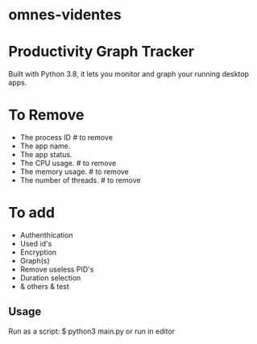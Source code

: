 # omnes-videntes
# Productivity Graph Tracker

Built with Python 3.8, it lets you monitor and graph your running desktop apps.

# To Remove

- The process ID # to remove
- The app name.
- The app status.
- The CPU usage. # to remove
- The memory usage. # to remove
- The number of threads. # to remove

# To add

- Authenthication
- Used id's
- Encryption 
- Graph(s)
- Remove useless PID's
- Duration selection
- & others & test


## Usage

Run as a script:
$ python3 main.py
or run in  editor